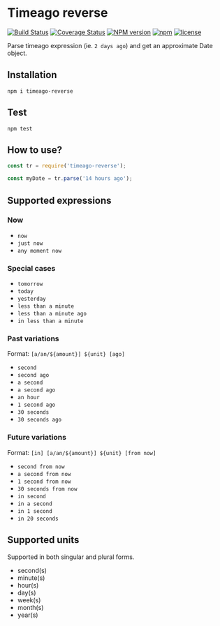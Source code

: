 # Timeago reverse

[![Build Status](https://travis-ci.org/ezpn/timeago-reverse.svg?branch=master)](https://travis-ci.org/ezpn/timeago-reverse)
[![Coverage Status](https://coveralls.io/repos/github/ezpn/timeago-reverse/badge.svg?branch=master)](https://coveralls.io/github/ezpn/timeago-reverse?branch=master)
[![NPM version](https://img.shields.io/npm/v/timeago-reverse.svg)](https://www.npmjs.com/package/ezpn/timeago-reverse)
[![npm](https://img.shields.io/npm/dm/timeago-reverse.svg)](https://www.npmjs.com/package/timeago-reverse)
[![license](https://img.shields.io/github/license/ezpn/timeago-reverse.svg)](https://www.npmjs.com/package/timeago-reverse)

Parse timeago expression (ie. `2 days ago`) and get an approximate Date object.

## Installation
`npm i timeago-reverse`

## Test
`npm test`

## How to use?
```javascript
const tr = require('timeago-reverse');

const myDate = tr.parse('14 hours ago');
```

## Supported expressions
### Now

- `now`
- `just now`
- `any moment now`

### Special cases

- `tomorrow`
- `today`
- `yesterday`
- `less than a minute`
- `less than a minute ago`
- `in less than a minute`

### Past variations

Format: `[a/an/${amount}] ${unit} [ago]`

- `second`
- `second ago`
- `a second`
- `a second ago`
- `an hour`
- `1 second ago`
- `30 seconds`
- `30 seconds ago`

### Future variations

Format: `[in] [a/an/${amount}] ${unit} [from now]`

- `second from now`
- `a second from now`
- `1 second from now`
- `30 seconds from now`
- `in second`
- `in a second`
- `in 1 second`
- `in 20 seconds`


## Supported units

Supported in both singular and plural forms.

- second(s)
- minute(s)
- hour(s)
- day(s)
- week(s)
- month(s)
- year(s)
